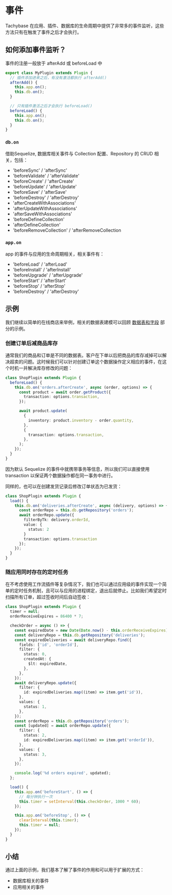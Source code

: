 # 事件

Tachybase 在应用、插件、数据库的生命周期中提供了非常多的事件监听，这些方法只有在触发了事件之后才会执行。

## 如何添加事件监听？

事件的注册一般放于 afterAdd 或 beforeLoad 中

```ts
export class MyPlugin extends Plugin {
  // 插件添加进来之后，有没有激活都执行 afterAdd()
  afterAdd() {
    this.app.on();
    this.db.on();
  }

  // 只有插件激活之后才会执行 beforeLoad()
  beforeLoad() {
    this.app.on();
    this.db.on();
  }
}
```

### `db.on`

借助Sequelize, 数据库相关事件与 Collection 配置、Repository 的 CRUD 相关，包括：

- 'beforeSync' / 'afterSync'
- 'beforeValidate' / 'afterValidate'
- 'beforeCreate' / 'afterCreate'
- 'beforeUpdate' / 'afterUpdate'
- 'beforeSave' / 'afterSave'
- 'beforeDestroy' / 'afterDestroy'
- 'afterCreateWithAssociations'
- 'afterUpdateWithAssociations'
- 'afterSaveWithAssociations'
- 'beforeDefineCollection'
- 'afterDefineCollection'
- 'beforeRemoveCollection' / 'afterRemoveCollection


### `app.on`

app 的事件与应用的生命周期相关，相关事件有：

- 'beforeLoad' / 'afterLoad'
- 'beforeInstall' / 'afterInstall'
- 'beforeUpgrade' / 'afterUpgrade'
- 'beforeStart' / 'afterStart'
- 'beforeStop' / 'afterStop'
- 'beforeDestroy' / 'afterDestroy'


## 示例

我们继续以简单的在线商店来举例，相关的数据表建模可以回顾 [数据表和字段](/development/) 部分的示例。

### 创建订单后减商品库存

通常我们的商品和订单是不同的数据表。客户在下单以后把商品的库存减掉可以解决超卖的问题。这时候我们可以针对创建订单这个数据操作定义相应的事件，在这个时机一并解决库存修改的问题：

```ts
class ShopPlugin extends Plugin {
  beforeLoad() {
    this.db.on('orders.afterCreate', async (order, options) => {
      const product = await order.getProduct({
        transaction: options.transaction,
      });

      await product.update(
        {
          inventory: product.inventory - order.quantity,
        },
        {
          transaction: options.transaction,
        },
      );
    });
  }
}
```

因为默认 Sequelize 的事件中就携带事务等信息，所以我们可以直接使用 transaction 以保证两个数据操作都在同一事务中进行。

同样的，也可以在创建发货记录后修改订单状态为已发货：

```ts
class ShopPlugin extends Plugin {
  load() {
    this.db.on('deliveries.afterCreate', async (delivery, options) => {
      const orderRepo = this.db.getRepository('orders');
      await orderRepo.update({
        filterByTk: delivery.orderId,
        value: {
          status: 2
        }
        transaction: options.transaction
      });
    });
  }
}
```

### 随应用同时存在的定时任务

在不考虑使用工作流插件等复杂情况下，我们也可以通过应用级的事件实现一个简单的定时任务机制，且可以与应用的进程绑定，退出后就停止。比如我们希望定时扫描所有订单，超过签收时间后自动签收：

```ts
class ShopPlugin extends Plugin {
  timer = null;
  orderReceiveExpires = 86400 * 7;

  checkOrder = async () => {
    const expiredDate = new Date(Date.now() - this.orderReceiveExpires);
    const deliveryRepo = this.db.getRepository('deliveries');
    const expiredDeliveries = await deliveryRepo.find({
      fields: ['id', 'orderId'],
      filter: {
        status: 0,
        createdAt: {
          $lt: expiredDate,
        },
      },
    });
    await deliveryRepo.update({
      filter: {
        id: expiredDeliveries.map((item) => item.get('id')),
      },
      values: {
        status: 1,
      },
    });
    const orderRepo = this.db.getRepository('orders');
    const [updated] = await orderRepo.update({
      filter: {
        status: 2,
        id: expiredDeliveries.map((item) => item.get('orderId')),
      },
      values: {
        status: 3,
      },
    });

    console.log('%d orders expired', updated);
  };

  load() {
    this.app.on('beforeStart', () => {
      // 每分钟执行一次
      this.timer = setInterval(this.checkOrder, 1000 * 60);
    });

    this.app.on('beforeStop', () => {
      clearInterval(this.timer);
      this.timer = null;
    });
  }
}
```

## 小结

通过上面的示例，我们基本了解了事件的作用和可以用于扩展的方式：

- 数据库相关的事件
- 应用相关的事件